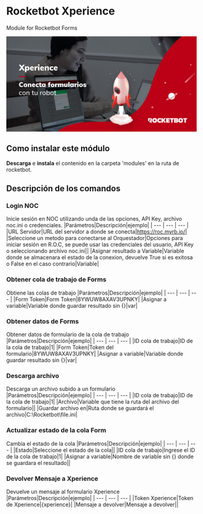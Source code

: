 



# Rocketbot Xperience
  
Module for Rocketbot Forms  
  
![banner](imgs/Banner_Forms.jpg)
## Como instalar este módulo
  
__Descarga__ e __instala__ el contenido en la carpeta 'modules' en la ruta de rocketbot.  



## Descripción de los comandos

### Login NOC
  
Inicie sesión en NOC utilizando unda de las opciones, API Key, archivo noc.ini o credenciales.
|Parámetros|Descripción|ejemplo|
| --- | --- | --- |
|URL Servidor|URL del servidor a donde se conecta|https://roc.myrb.io/|
|Seleccione un metodo para conectarse al Orquestador|Opciones para iniciar sesión en R.O.C, se puede usar las credenciales del usuario, API Key o seleccionando archivo noc.ini||
|Asignar resultado a Variable|Variable donde se almacenara el estado de la conexion, devuelve True si es exitosa o False en el caso contrario|Variable|

### Obtener cola de trabajo de Forms
  
Obtiene las colas de trabajo
|Parámetros|Descripción|ejemplo|
| --- | --- | --- |
|Form Token|Form Token|8YWUW8AXAV3UPNKY|
|Asignar a variable|Variable donde guardar resultado sin {}|var|

### Obtener datos de Forms
  
Obtener datos de formulario de la cola de trabajo
|Parámetros|Descripción|ejemplo|
| --- | --- | --- |
|ID cola de trabajo|ID de la cola de trabajo|1|
|Form Token|Token del formulario|8YWUW8AXAV3UPNKY|
|Asignar a variable|Variable donde guardar resultado sin {}|var|

### Descarga archivo
  
Descarga un archivo subido a un formulario
|Parámetros|Descripción|ejemplo|
| --- | --- | --- |
|ID cola de trabajo|ID de la cola de trabajo|1|
|Archivo|Variable que tiene la ruta del archivo del formulario||
|Guardar archivo en|Ruta donde se guardará el archivo|C:\Rocketbot\file.ini|

### Actualizar estado de la cola Form
  
Cambia el estado de la cola
|Parámetros|Descripción|ejemplo|
| --- | --- | --- |
|Estado|Seleccione el estado de la cola||
|ID cola de trabajo|Ingrese el ID de la cola de trabajo|1|
|Asignar a variable|Nombre de variable sin {} donde se guardara el resultado||

### Devolver Mensaje a Xperience
  
Devuelve un mensaje al formulario Xperience
|Parámetros|Descripción|ejemplo|
| --- | --- | --- |
|Token Xperience|Token de Xperience|{xperience}|
|Mensaje a devolver|Mensaje a devolver||

